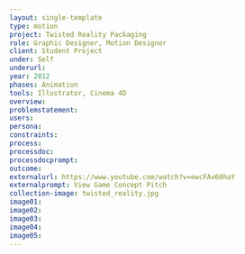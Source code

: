 ```yaml
---
layout: single-template
type: motion
project: Twisted Reality Packaging
role: Graphic Designer, Motion Designer
client: Student Project
under: Self
underurl:
year: 2012
phases: Animation
tools: Illustrator, Cinema 4D
overview:
problemstatement:
users:
persona:
constraints:
process:
processdoc:
processdocprompt:
outcome:
externalurl: https://www.youtube.com/watch?v=ewcFAv60haY
externalprompt: View Game Concept Pitch
collection-image: twisted_reality.jpg
image01:
image02:
image03:
image04:
image05:
---
```

